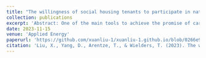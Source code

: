 ```yaml
---
title: "The willingness of social housing tenants to participate in natural gas-free heating systems project: Insights from a stated choice experiment in the Netherlands"
collection: publications
excerpt: 'Abstract: One of the main tools to achieve the promise of carbon neutrality is the energy transition. Reducing dependence on traditional liveliness and promoting the use of renewable energy drives changes in the energy sector and contributes to the energy transition. The building sector is strongly linked to energy consumption and retrofitting the building sector with natural gas energy is a positive energy efficiency strategy. This research aimed to determine the factors influencing social housing tenants in the Netherlands to participate in retrofits and to identify the differences among participants in their preferences. Using a stated choice experiment and discrete choice model, 380 effective social housing tenants in the Netherlands participated. The estimated Mixed Logit Model (MLM) reveals the preferences of social housing residents, and the Latent Class Model (LCM) indicates differences between latent groups. The results show that social housing residents are attracted by saving total housing costs, enhancing living comfort, providing a new bathroom, kitchen and toilet of individual houses and improving the neighbourhood environment. Meanwhile, they are resistant to the interference generated during the renovation process. These findings can be used to guide government and housing organisations in developing retrofit programs that align with the needs and preferences of social housing tenants.'
date: 2023-11-15
venue: 'Applied Energy'
paperurl: 'https://github.com/xuanliu-1/xuanliu-1.github.io/blob/0266e9fb45deb0db8874447e7b43ef99c7f87b23/files/1-s2.0-S030626192301070X-main.pdf'
citation: 'Liu, X., Yang, D., Arentze, T., & Wielders, T. (2023). The willingness of social housing tenants to participate in natural gas-free heating systems project: Insights from a stated choice experiment in the Netherlands. Applied Energy, 350, 121706.'
---
```


